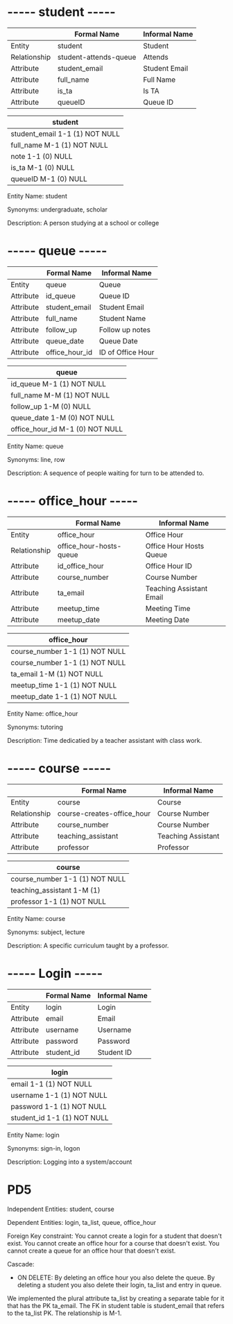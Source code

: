 # ----- student -----

|             | Formal Name | Informal Name |
| ----------- | ----------- | ------------- |
| Entity       | student       | Student         |
| Relationship     | student-attends-queue        | Attends          |
| Attribute       | student_email        | Student Email          |
| Attribute      | full_name        |    Full Name       |
| Attribute | is_ta       | Is TA        |
| Attribute | queueID       | Queue ID         |

| student |
| ----------- |
| student_email 1-1 (1) NOT NULL |
| full_name     M-1 (1) NOT NULL |
| note     1-1 (0) NULL |
| is_ta     M-1 (0) NULL |
| queueID M-1 (0) NULL |

Entity Name: student

Synonyms: undergraduate, scholar

Description: A person studying at a school or college

# ----- queue -----

|             | Formal Name | Informal Name |
| ----------- | ----------- | ------------- |
| Entity       | queue       | Queue         |
| Attribute       | id_queue        | Queue ID          |
| Attribute       | student_email        | Student Email          |
| Attribute      | full_name        | Student Name          |
| Attribute | follow_up       | Follow up notes         |
| Attribute | queue_date       | Queue Date         |
| Attribute | office_hour_id      | ID of Office Hour        |

| queue |
| ----------- |
| id_queue M-1 (1) NOT NULL |
| full_name     M-M (1) NOT NULL |
| follow_up     1-M (0)  NULL |
| queue_date     1-M (0)  NOT NULL |
| office_hour_id     M-1 (0)  NOT NULL |

Entity Name: queue

Synonyms: line, row

Description: A sequence of people waiting for turn to be attended to.

# ----- office_hour -----

|             | Formal Name | Informal Name |
| ----------- | ----------- | ------------- |
| Entity   | office_hour     | Office Hour |
| Relationship   | office_hour-hosts-queue  | Office Hour Hosts Queue          |
| Attribute |  id_office_hour |  Office Hour ID   |
| Attribute |  course_number |  Course Number   |
| Attribute |  ta_email      |  Teaching Assistant Email   |
| Attribute |  meetup_time   |  Meeting Time  |
| Attribute |  meetup_date   |  Meeting Date   |

| office_hour |
| ----------- |
| course_number 1-1 (1) NOT NULL |
| course_number 1-1 (1) NOT NULL |
| ta_email     1-M (1) NOT NULL |
| meetup_time     1-1 (1) NOT NULL |
| meetup_date     1-1 (1)  NOT NULL |

Entity Name: office_hour

Synonyms: tutoring

Description: Time dedicatied by a teacher assistant with class work.

# ----- course -----

|             | Formal Name | Informal Name |
| ----------- | ----------- | ------------- |
| Entity       | course         | Course        |
| Relationship | course-creates-office_hour | Course Number |
| Attribute    | course_number        | Course Number       |
| Attribute    | teaching_assistant   | Teaching Assistant  |
| Attribute    | professor       | Professor         |

| course |
| ----------- |
| course_number 1-1 (1)  NOT NULL |
| teaching_assistant     1-M (1) |
| professor     1-1 (1)  NOT NULL |

Entity Name: course

Synonyms: subject, lecture

Description: A specific curriculum taught by a professor.

# ----- Login -----

|             | Formal Name | Informal Name |
| ----------- | ----------- | ------------- |
| Entity       | login       | Login         |
| Attribute    | email       | Email         |
| Attribute    | username    | Username      |
| Attribute    | password    | Password     |
| Attribute    | student_id    | Student ID     |

| login |
| -------------------- |
| email        1-1 (1) NOT NULL |
| username     1-1 (1) NOT NULL |
| password     1-1 (1) NOT NULL |
| student_id    1-1 (1) NOT NULL |

Entity Name: login

Synonyms: sign-in, logon

Description: Logging into a system/account

# PD5
Independent Entities: student, course

Dependent Entities: login, ta_list, queue, office_hour

Foreign Key constraint: You cannot create a login for a student that doesn't exist. You cannot create an office hour for a course that doesn't exist. You cannot create a queue for an office hour that doesn't exist.

Cascade: 
- ON DELETE: By deleting an office hour you also delete the queue. By deleting a student you also delete their login, ta_list and entry in queue.


We implemented the plural attribute ta_list by creating a separate table for it that has the PK ta_email. The FK in student table is student_email that refers to the ta_list PK. The relationship is M-1.



